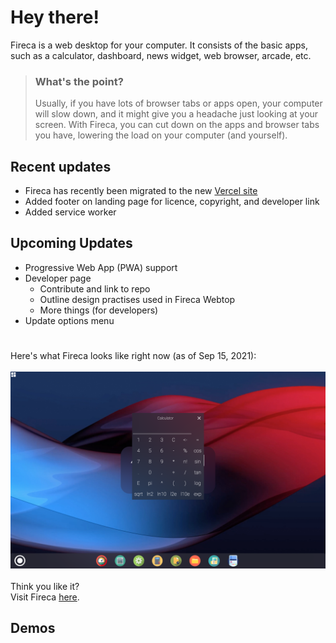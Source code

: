 
# Hey there!

Fireca is a web desktop for your computer. It consists of the basic apps, 
such as a calculator, dashboard, news widget, web browser, arcade, etc.

> ### What's the point?
> Usually, if you have lots of browser tabs or apps open, your computer will slow down, and it might give you a headache just looking at your screen. 
With Fireca, you can cut down on the apps and browser tabs you have, lowering the load on
your computer (and yourself).

## Recent updates

* Fireca has recently been migrated to the new [Vercel site](https://fireca.vercel.app)
* Added footer on landing page for licence, copyright, and developer link
* Added service worker

## Upcoming Updates

* Progressive Web App (PWA) support
* Developer page
  * Contribute and link to repo
  * Outline design practises used in Fireca Webtop
  * More things (for developers)
* Update options menu

#

Here's what Fireca looks like right now (as of Sep 15, 2021):<br><br>
![Fireca Webtop](/fw.png "Fireca Webtop")<br><br>
Think you like it?<br>
Visit Fireca [here](https://fireca.vercel.app).

## Demos
